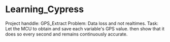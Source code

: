 # Learning_Cypress
Project handdle: GPS_Extract
Problem: Data loss and not realtimes.
Task: Let the MCU to obtain and save each variable's GPS value. then show that it does so every second and remains continuously accurate.
